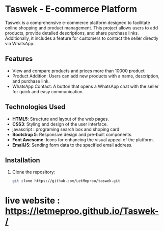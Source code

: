 # Taswek - E-commerce Platform

Taswek is a comprehensive e-commerce platform designed to facilitate online shopping and product management. This project allows users to add products, provide detailed descriptions, and share purchase links. Additionally, it includes a feature for customers to contact the seller directly via WhatsApp.

## Features
- View and compare products and prices more than 10000 product
- Product Addition: Users can add new products with a name, description, and purchase link.
- WhatsApp Contact: A button that opens a WhatsApp chat with the seller for quick and easy communication.

## Technologies Used

- **HTML5**: Structure and layout of the web pages.
- **CSS3**: Styling and design of the user interface.
- javascript : programing search box and shoping card
- **Bootstrap 5**: Responsive design and pre-built components.
- **Font Awesome**: Icons for enhancing the visual appeal of the platform.
- **EmailJS**: Sending form data to the specified email address.

## Installation

1. Clone the repository:
   ```bash
   git clone https://github.com/LetMeproo/taswek.git

  # live website : https://letmeproo.github.io/Taswek-/
